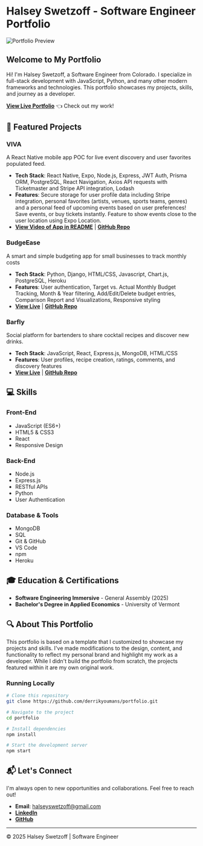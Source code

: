 # Halsey Swetzoff - Software Engineer Portfolio

![Portfolio Preview](images/portfolio-preview.jpg)

##  Welcome to My Portfolio

Hi! I'm Halsey Swetzoff, a Software Engineer from Colorado. I specialize in full-stack development with JavaScript, Python, and many other modern frameworks and technologies. This portfolio showcases my projects, skills, and journey as a developer.

**[View Live Portfolio]()** 👈 Check out my work!

## 🚀 Featured Projects

### VIVA
A React Native mobile app POC for live event discovery and user favorites populated feed.
- **Tech Stack**: React Native, Expo, Node.js, Express, JWT Auth, Prisma ORM, PostgreSQL, React Navigation, Axios API requests with Ticketmaster and Stripe API integration, Lodash
- **Features**: Secure storage for user profile data including Stripe integration, personal favorites (artists, venues, sports teams, genres) and a personal feed of upcoming events based on user preferences! Save events, or buy tickets instantly. Feature to show events close to the user location using Expo Location.
- **[View Video of App in README](https://github.com/HalsSwetz/Viva-app-frontend)** | **[GitHub Repo](https://github.com/HalsSwetz/Viva-app-frontend)** 

### BudgeEase
A smart and simple budgeting app for small businesses to track monthly costs
- **Tech Stack**: Python, Django, HTML/CSS, Javascript, Chart.js, PostgreSQL, Heroku
- **Features**: User authentication, Target vs. Actual Monthly Budget Tracking, Month & Year filtering, Add/Edit/Delete budget entries, Comparison Report and Visualizations, Responsive styling
- **[View Live](https://budgease-budgeting-app-9ca6cd57c6c3.herokuapp.com/?next=/target-budget/%3Fmonth%3D6%26year%3D2025)** | **[GitHub Repo](https://github.com/HalsSwetz/budgee-business-budgeting-app)**

### Barfly
Social platform for bartenders to share cocktail recipes and discover new drinks.
- **Tech Stack**: JavaScript, React, Express.js, MongoDB, HTML/CSS
- **Features**: User profiles, recipe creation, ratings, comments, and discovery features
- **[View Live](https://barfly.netlify.app/)** | **[GitHub Repo](https://github.com/HalsSwetz/bartender-app-collaboration-front-end)**

## 💻 Skills

### Front-End
- JavaScript (ES6+)
- HTML5 & CSS3
- React
- Responsive Design

### Back-End
- Node.js
- Express.js
- RESTful APIs
- Python
- User Authentication

### Database & Tools
- MongoDB
- SQL
- Git & GitHub
- VS Code
- npm
- Heroku

## 🎓 Education & Certifications

- **Software Engineering Immersive** - General Assembly (2025)
- **Bachelor's Degree in Applied Economics** -  University of Vermont

## 🔍 About This Portfolio

This portfolio is based on a template that I customized to showcase my projects and skills. I've made modifications to the design, content, and functionality to reflect my personal brand and highlight my work as a developer. While I didn't build the portfolio from scratch, the projects featured within it are my own original work.

### Running Locally

```bash
# Clone this repository
git clone https://github.com/derrikyoumans/portfolio.git

# Navigate to the project
cd portfolio

# Install dependencies
npm install

# Start the development server
npm start
```

## 📬 Let's Connect

I'm always open to new opportunities and collaborations. Feel free to reach out!

- **Email**: halseyswetzoff@gmail.com
- **[LinkedIn](https://www.linkedin.com/in/halsey-swetzoff/)**
- **[GitHub](https://github.com/HalsSwetz)**

---

© 2025 Halsey Swetzoff | Software Engineer